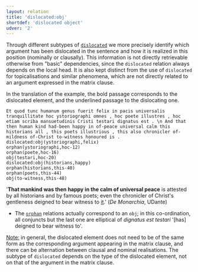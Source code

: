 ```yaml
---
layout: relation
title: 'dislocated:obj'
shortdef: 'dislocated object'
udver: '2'
---
```


Through different subtypes of [`dislocated`](u-dep/dislocated) we more precisely identify which argument has been dislocated in the sentence and how it is realized in this position (nominally or clausally). This information is not directly retrievable otherwise from "basic" dependencies, since the `dislocated` relation always depends on the local head. It is also kept distinct from the use of `dislocated` for topicalisations and similar phenomena, which are not directly related to an argument expressed in the matrix clause.

In the translation of the example, the bold passage corresponds to the dislocated element, and the underlined passage to the dislocating one.

~~~ sdparse
Et quod tunc humanum genus fuerit felix in pacis universalis tranquillitate hoc ystoriographi omnes , hoc poete illustres , hoc etiam scriba mansuetudinis Cristi testari dignatus est . \n And that then human kind had-been happy in of-peace universal calm this historians all , this poets illustrious , this also chronicler of-mildness of-Christ to-witness honoured is . 
dislocated:obj(ystoriographi,felix)
orphan(ystoriographi,hoc-12)
orphan(poete,hoc-16)
obj(testari,hoc-20)
dislocated:obj(historians,happy)
orphan(historians,this-40)
orphan(poets,this-44)
obj(to-witness,this-48)
~~~

'**That mankind was then happy in the calm of universal peace** is attested by all historians and by famous poets; even the chronicler of Christ's gentleness deigned to bear witness to <u>it</u>.' (*De Monarchia*, UDante)

* The [`orphan`](u-dep/orphan) relations actually correspond to an `obj`; in this co-ordination, all conjuncts but the last one are elliptical of *dignatus est testari* '[has] deigned to bear witness to'.

<u>Note:</u> in general, the dislocated element does not need to be of the same form as the corresponding argument appearing in the matrix clause, and there can be alternation between clausal and nominal realisations. The subtype of `dislocated` depends on the type of the dislocated element, not on that of the argument in the matrix clause.  
<!-- Interlanguage links updated Po 11. listopadu 2024, 20:10:53 CET -->
